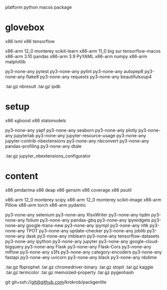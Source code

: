 
platform        python      macos           package

# glovebox

x86                                         lxml
x86                                         tensorflow

x86-arm                     12_0 monterey   scikit-learn
x86-arm                     11_0 big sur    tensorflow-macos
x86-arm         3.10                        pandas
x86-arm         3.9                         PyYAML
x86-arm                                     numpy
x86-arm                                     matplotlib

py3-none-any                                pytest
py3-none-any                                pylint
py3-none-any                                autopep8
py3-none-any                                flake8
py3-none-any                                requests
py3-none-any                                beautifulsoup4

.tar.gz                                     nbresult
.tar.gz                                     ipdb

# setup

x86                                         xgboost
x86                                         statsmodels

py3-none-any                                yapf
py3-none-any                                seaborn
py3-none-any                                plotly
py3-none-any                                jupyterlab
py3-none-any                                jupyter-resource-usage
py3-none-any                                jupyter-contrib-nbextensions
py3-none-any                                nbconvert
py3-none-any                                pandas-profiling
py3-none-any                                dtale

.tar.gz                                     jupyter_nbextensions_configurator

# content

x86                                         pmdarima
x86                                         deap
x86                                         gensim
x86                                         coverage
x86                                         psutil

x86-arm                     12_0 monterey   scipy
x86-arm                     12_0 monterey   scikit-image
x86-arm                                     Pillow
x86-arm                                     torch
x86-arm                                     pydantic

py3-none-any                                selenium
py3-none-any                                XlsxWriter
py3-none-any                                tqdm
py3-none-any                                folium
py3-none-any                                pandas-gbq
py3-none-any                                ipywidgets
py3-none-any                                google-trans-new
py3-none-any                                ipympl
py3-none-any                                nltk
py3-none-any                                TPOT
py3-none-any                                update-checker
py3-none-any                                joblib
py3-none-any                                dask
py3-none-any                                imblearn
py3-none-any                                tensorflow-datasets
py3-none-any                                ipython
py3-none-any                                jupyter
py3-none-any                                google-cloud-bigquery
py3-none-any                                Flask
py3-none-any                                Flask-Cors
py3-none-any                                mlflow
py3-none-any                                s3fs
py3-none-any                                category-encoders
py3-none-any                                fastapi
py3-none-any                                uvicorn
py3-none-any                                black
py3-none-any                                nbdime

.tar.gz                                     fbprophet
.tar.gz                                     chromedriver-binary
.tar.gz                                     stopit
.tar.gz                                     kaggle
.tar.gz                                     termcolor
.tar.gz                                     memoized-property
.tar.gz                                     pygeohash

git                                         git+ssh://git@github.com/krokrob/packgenlite
